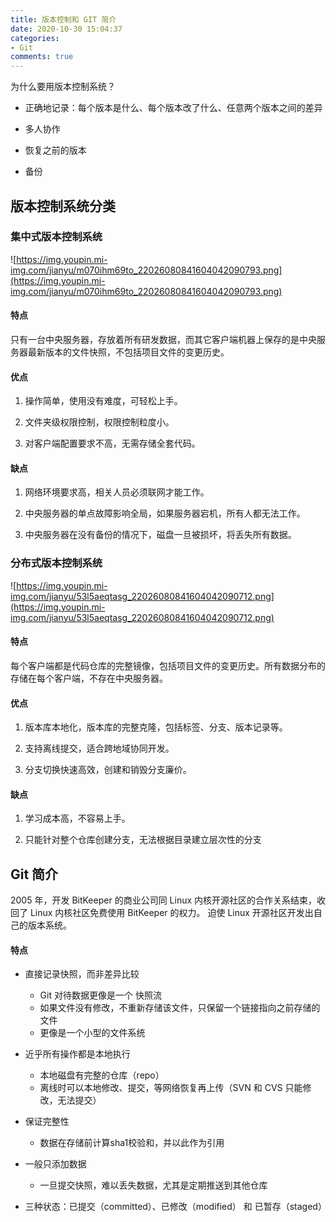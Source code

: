```yaml
---
title: 版本控制和 GIT 简介
date: 2020-10-30 15:04:37
categories:
- Git
comments: true
---
```


为什么要⽤版本控制系统？ 

- 正确地记录：每个版本是什么、每个版本改了什么、任意两个版本之间的差异 

- 多⼈协作 

- 恢复之前的版本 

- 备份

<!-- more -->



## 版本控制系统分类

### 集中式版本控制系统 

![https://img.youpin.mi-img.com/jianyu/m070ihm69to_22026080841604042090793.png](https://img.youpin.mi-img.com/jianyu/m070ihm69to_22026080841604042090793.png)

#### 特点

只有⼀台中央服务器，存放着所有研发数据，⽽其它客户端机器上保存的是中央服务器最新版本的⽂件快照，不包括项⽬⽂件的变更历史。

#### 优点

1. 操作简单，使⽤没有难度，可轻松上⼿。 

2. ⽂件夹级权限控制，权限控制粒度⼩。 

3. 对客户端配置要求不⾼，⽆需存储全套代码。 

#### 缺点

1. ⽹络环境要求⾼，相关⼈员必须联⽹才能⼯作。 

2. 中央服务器的单点故障影响全局，如果服务器宕机，所有⼈都⽆法⼯作。 

3. 中央服务器在没有备份的情况下，磁盘⼀旦被损坏，将丢失所有数据。 



### 分布式版本控制系统

![https://img.youpin.mi-img.com/jianyu/53l5aeqtasg_22026080841604042090712.png](https://img.youpin.mi-img.com/jianyu/53l5aeqtasg_22026080841604042090712.png)

#### 特点

每个客户端都是代码仓库的完整镜像，包括项⽬⽂件的变更历史。所有数据分布的存储在每个客户端，不存在中央服务器。

#### 优点

1. 版本库本地化，版本库的完整克隆，包括标签、分⽀、版本记录等。 

2. ⽀持离线提交，适合跨地域协同开发。 

3. 分⽀切换快速⾼效，创建和销毁分⽀廉价。 

#### 缺点

1. 学习成本⾼，不容易上⼿。 

2. 只能针对整个仓库创建分⽀，⽆法根据⽬录建⽴层次性的分⽀



## Git 简介

2005 年，开发 BitKeeper 的商业公司同 Linux 内核开源社区的合作关系结束，收回了 Linux 内核社区免费使⽤ BitKeeper 的权⼒。 迫使 Linux 开源社区开发出⾃⼰的版本系统。 

#### 特点

- 直接记录快照，⽽⾮差异⽐较 
  - Git 对待数据更像是⼀个 快照流 
  - 如果⽂件没有修改，不重新存储该⽂件，只保留⼀个链接指向之前存储的⽂件 
  - 更像是⼀个⼩型的⽂件系统 

- 近乎所有操作都是本地执⾏ 
  - 本地磁盘有完整的仓库（repo） 
  - 离线时可以本地修改、提交，等⽹络恢复再上传（SVN 和 CVS 只能修改，⽆法提交） 

- 保证完整性 
  - 数据在存储前计算sha1校验和，并以此作为引⽤ 

- ⼀般只添加数据 
  - ⼀旦提交快照，难以丢失数据，尤其是定期推送到其他仓库 

- 三种状态：已提交（committed）、已修改（modified） 和 已暂存（staged）

